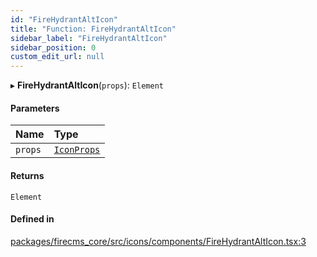```yaml
---
id: "FireHydrantAltIcon"
title: "Function: FireHydrantAltIcon"
sidebar_label: "FireHydrantAltIcon"
sidebar_position: 0
custom_edit_url: null
---
```


▸ **FireHydrantAltIcon**(`props`): `Element`

#### Parameters

| Name | Type |
| :------ | :------ |
| `props` | [`IconProps`](../types/IconProps.md) |

#### Returns

`Element`

#### Defined in

[packages/firecms_core/src/icons/components/FireHydrantAltIcon.tsx:3](https://github.com/FireCMSco/firecms/blob/d45f3739/packages/firecms_core/src/icons/components/FireHydrantAltIcon.tsx#L3)
